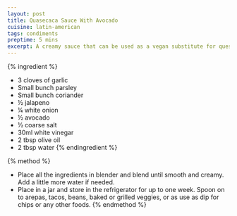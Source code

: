 ```yaml
---
layout: post
title: Quasecaca Sauce With Avocado
cuisine: latin-american
tags: condiments
preptime: 5 mins
excerpt: A creamy sauce that can be used as a vegan substitute for queso dip or as a topping for tacos and other Mexican dishes.
---
```


{% ingredient %}
- 3 cloves of garlic
- Small bunch parsley
- Small bunch coriander
- ½ jalapeno
- ¼ white onion
- ½ avocado
- ½ coarse salt
- 30ml white vinegar
- 2 tbsp olive oil
- 2 tbsp water
{% endingredient %}

{% method %}
- Place all the ingredients in blender and blend until smooth and creamy. Add a little more water if needed.
- Place in a jar and store in the refrigerator for up to one week. Spoon on to arepas, tacos, beans, baked or grilled veggies, or as use as dip for chips or any other foods.
{% endmethod %}